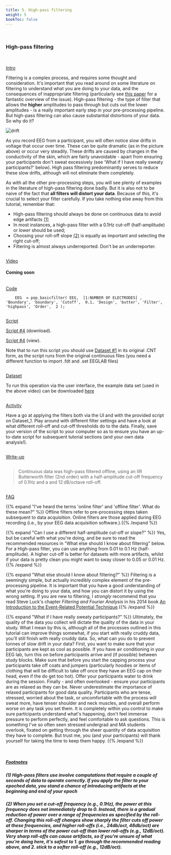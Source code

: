 ```yaml
---
title: 5. High-pass filtering
weight: 5
bookToc: false
---
```

<br>

### High-pass filtering

 <br>

<u> Intro</u>

Filtering is a complex process, and requires some thought and consideration. It's important that you read around on some literature on filtering to understand what you are doing to your data, and the consequences of inappropriate filtering (particularly see [this paper](https://www.researchgate.net/publication/273405257_How_inappropriate_high-pass_filters_can_produce_artifactual_effects_and_incorrect_conclusions_in_ERP_studies_of_language_and_cognition) for a fantastic overview of the issue). 
High-pass filtering - the type of filter that allows the **higher** amplitudes to pass through but cuts out the lower amplitudes - is a really important early step in your pre-processing pipeline. But high-pass filtering can also cause substantial distortions of your data. So why do it?

![drift](/erp/images/drift.png)

As you record EEG from a participant, you will often notice slow drifts in voltage that occur over time. These can be quite dramatic (as in the picture above) or occur very steadily. These drifts are caused by changes in the conductivity of the skin, which are fairly unavoidable - apart from ensuring your participants don't sweat excessively (see 'What if I have really sweaty participants?' below). High pass filtering predominantly serves to reduce these slow drifts, although will not eliminate them completely.

As with all the other pre-processing steps, you will see plenty of examples in the literature of high-pass filtering done badly. But it is also not to be naive of the fact that **all filters will distort your data**. Because of this, it's crucial to select your filter carefully. If you take nothing else away from this tutorial, remember that:

* High-pass filtering should always be done on continuous data to avoid edge artifacts <!-- <a> element links to the section below --> <a href="#Section_further_down"> (1)</a>
* In most instances, a high-pass filter with a 0.1Hz cut-off (half-amplitude) or *lower* should be used;
* Choosing your roll-off slope <a href="#Section_further_down"> (2)</a> is equally as important and selecting the right cut-off;
* Filtering is almost always underreported. Don't be an underreporter.

<hr style="height:1px; visibility:hidden;" />
<u> Video</u>


#### Coming soon

<hr style="height:1px; visibility:hidden;" />
<u> Code</u>

        EEG  = pop_basicfilter( EEG,  [1:NUMBER OF ELECTRODES] , 'Boundary', 'boundary', 'Cutoff',  0.1, 'Design', 'butter', 'Filter', 'highpass', 'Order',  2 ); 

<hr style="height:1px; visibility:hidden;" />
<u> Script</u>

 [Script #4](/erp/files/script_4.zip) (download).

 [Script #4](/erp/files/script_4.txt) (view).

Note that to run this script you should use [Dataset #1](https://drive.google.com/drive/folders/14ZlXqNKQVOCI1ZDHlCSHqVuea1CQlNMu?usp=sharing) in its original .CNT form, as the script runs from the original continuous files (you need a different function to import .fdt and .set EEGLAB files)

<hr style="height:1px; visibility:hidden;" />
<u> Dataset</u>

To run this operation via the user interface, the example data set (used in the above video) can be downloaded [here](https://drive.google.com/drive/folders/1xNZs1Nm2bBqcFb9iIWOAxmgH1shKU3wj?usp=sharing)

<hr style="height:1px; visibility:hidden;" />
<u> Activity</u>

Have a go at applying the filters both via the UI and with the provided script on Dataset_1. Play around with different filter settings and have a look at what different roll-off and cut-off thresholds do to the data. Finally, save your version of the script to your computer so as to ensure you have an up-to-date script for subsequent tutorial sections (and your own data analysis!).

<hr style="height:1px; visibility:hidden;" />
<u> Write-up </u>

<hr style="height:1px; visibility:hidden;" />
<div class="write-up">

>Continuous data was high-pass filtered offline, using an IIR Butterworth filter (2nd order) with a half-amplitude cut-off frequency of 0.1Hz and a and 12 dB/octave roll-off.
</div>

<hr style="height:1px; visibility:hidden;" />
<u>FAQ</u>

{{% expand "I've heard the terms 'online filter' and 'offline filter'. What do these mean?" %}}
Offline filters refer to pre-processing steps taken subsequent to data acquisition. Online filters are those applied during EEG recording (i.e., by your EEG data acquisition software.).{{% /expand %}}

{{% expand "Can I use a different half-amplitude cut-off or slope?" %}}
Yes, but be careful with what you're doing, and be sure to read the recommended resources in "What else should I know about filtering" below. For a High-pass filter, you can use anything from 0.01 to 0.1 Hz (half-amplitude). A higher cut-off is better for datasets with more artifacts, whilst if your data is pretty clean you might want to sway closer to 0.05 or 0.01 Hz.{{% /expand %}}

{{% expand "What else should I know about filtering?" %}}
Filtering is a seemingly simple, but actually incredibly complex element of the pre-processing pipeline. It is important that you have a good understanding of what you're doing to your data, and how you can distort it by using the wrong setting. If you are new to filtering, I *strongly* recommend that you read Steve Luck's chapter *Filtering and Fourier Analysis* in his 2014 book [An Introduction to the Event-Related Potential Technique](https://mitpress.mit.edu/9780262525855/an-introduction-to-the-event-related-potential-technique/).{{% /expand %}}

{{% expand "What if I have really sweaty participants?" %}}
Ultimately, the quality of the data you collect will dictate the quality of the data in your study. What I mean by this is, although all of the processes outlined in this tutorial can improve things somewhat, if you start with really cruddy data, you'll still finish with really cruddy data. So, what can you do to prevent tonnes of slow drift in your data? First, you want to make sure that your participants are kept as cool as possible. If you have air conditioning in your EEG lab, turn this on before participants arrive and (if possible) between study blocks. Make sure that before you start the capping process your participants take off coats and jumpers (particularly hoodies or items of clothing that will be difficult to take off once they have an EEG cap on their head, even if the do get too hot). Offer your participants water to drink during the session. Finally - and often overlooked - ensure your participants are as relaxed as they can be. Never underestimate the importance of relaxed participants for good data quality. Participants who are tense, stressed, worried about the task, or uncomfortable with the process will sweat more, have tenser shoulder and neck muscles, and overall perform worse on any task you set them. It is completely within you control to make sure participants understand what's happening, don't feel immense pressure to perform perfectly, and feel comfortable to ask questions. This is something I've so often seen stressed undergrad and MA students overlook, fixated on getting through the sheer quantity of data acquisition they have to complete. But trust me, you (and your participants) will thank yourself for taking the time to keep them happy. {{% /expand %}}

<br>


##### <u>Footnotes</u>

##### (1) High-pass filters use involve computations that require a couple of seconds of data to operate correctly. If you apply the filter to your epoched data, you stand a chance of introducing artifacts at the beginning and end of your epoch

<!-- Heading to link to -->

<h5 id="Section_further_down">(2) When you set a cut-off frequency (e.g., 0.1Hz), the power at this frequency does not immediately drop to 0. Instead, there is a gradual reduction of power over a range of frequencies as specified by the roll-off. Changing this roll-off changes show sharply the filter cuts off power at these frequencies, and higher roll-offs (i.e., 24db/oct, 48db/oct) are sharper in terms of the power cut-off than lower roll-offs (e.g., 12dB/oct). Very sharp roll-offs can cause artifacts, so if you're unsure of what you're doing here, it's safest to 1. go through the recommended reading above, and 2. stick to a softer roll-off (e.g., 12dB/oct). </h2>



